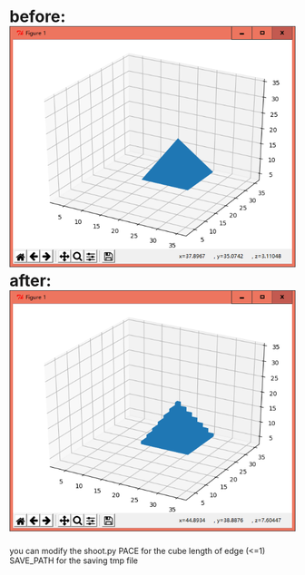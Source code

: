 before:<br>
![avatar](https://raw.githubusercontent.com/bob-young/3Ddice/master/before.png)
<br>after:<br>
![avatar](https://raw.githubusercontent.com/bob-young/3Ddice/master/after.png)
===============================

you can modify the shoot.py
PACE for the cube length of edge (<=1)
SAVE_PATH for the saving tmp file 
